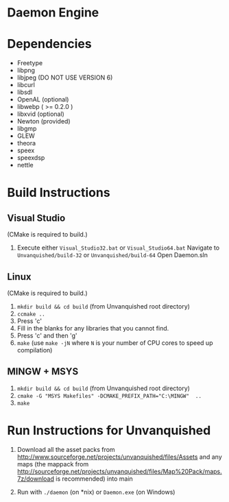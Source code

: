 Daemon Engine
=============


Dependencies
============

  * Freetype
  * libpng
  * libjpeg (DO NOT USE VERSION 6)
  * libcurl
  * libsdl
  * OpenAL (optional)
  * libwebp ( >= 0.2.0 )
  * libxvid (optional)
  * Newton (provided)
  * libgmp
  * GLEW
  * theora
  * speex
  * speexdsp
  * nettle



Build Instructions
==================

Visual Studio
-------------

(CMake is required to build.)

  1. Execute either `Visual_Studio32.bat` or `Visual_Studio64.bat`
     Navigate to `Unvanquished/build-32` or `Unvanquished/build-64`
     Open Daemon.sln


Linux
-----

(CMake is required to build.)

  1. `mkdir build && cd build` (from Unvanquished root directory)
  2. `ccmake ..`
  3. Press 'c'
  4. Fill in the blanks for any libraries that you cannot find.
  5. Press 'c' and then 'g'
  6. `make` (use `make -jN` where `N` is your number of CPU cores to speed up compilation)


MINGW + MSYS
------------
  1. `mkdir build && cd build` (from Unvanquished root directory)
  2. `cmake -G "MSYS Makefiles" -DCMAKE_PREFIX_PATH="C:\MINGW"  ..`
  3. `make`



Run Instructions for Unvanquished
=================================

  1. Download all the asset packs from
     http://www.sourceforge.net/projects/unvanquished/files/Assets and any maps (the mappack from
     http://sourceforge.net/projects/unvanquished/files/Map%20Pack/maps.7z/download
     is recommended) into main

  2. Run with `./daemon` (on \*nix) or `Daemon.exe` (on Windows)

